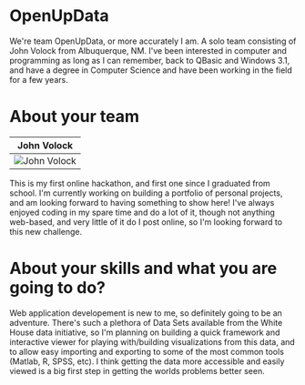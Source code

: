 OpenUpData
================
We're team OpenUpData, or more accurately I am. A solo team consisting of John Volock from Albuquerque, NM. I've been interested in computer and programming as long as I can remember, back to QBasic and Windows 3.1, and have a degree in Computer Science and have been working in the field for a few years.


About your team
===========================
|John Volock|
|---|
| ![John Volock](https://avatars1.githubusercontent.com/u/9205151) |
This is my first online hackathon, and first one since I graduated from school.  I'm currently working on building a portfolio of personal projects, and am looking forward to having something to show here! I've always enjoyed coding in my spare time and do a lot of it, though not anything web-based, and very little of it do I post online, so I'm looking forward to this new challenge.

About your skills and what you are going to do?
=======
Web application developement is new to me, so definitely going to be an adventure. There's such a plethora of Data Sets available from the White House data initiative, so I'm planning on building a quick framework and interactive viewer for playing with/building visualizations from this data, and to allow easy importing and exporting to some of the most common tools (Matlab, R, SPSS, etc). I think getting the data more accessible and easily viewed is a big first step in getting the worlds problems better seen.

